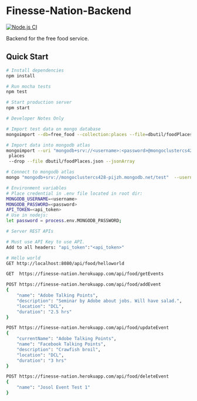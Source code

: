 # Finesse-Nation-Backend

[![Node.js CI](https://github.com/Periphery428/Finesse-Nation-Backend/workflows/Node.js%20CI/badge.svg?branch=master)](https://github.com/Periphery428/Finesse-Nation-Backend/actions)

Backend for the free food service.

## Quick Start

```bash
# Install dependencies
npm install

# Run mocha tests
npm test

# Start production server
npm start
```

```bash
# Developer Notes Only

# Import test data on mongo database
mongoimport --db=free_food --collection:places --file=dbutil/foodPlaces.json --jsonArray

# Import data into mongodb atlas
mongoimport --uri "mongodb+srv://<username>:<password>@mongoclustercs428-pijzh.mongodb.net/free_food" --collection
 places
 --drop --file dbutil/foodPlaces.json --jsonArray

# Connect to mongodb atlas
mongo "mongodb+srv://mongoclustercs428-pijzh.mongodb.net/test"  --username <username> --password <password>

# Environment variables
# Place credential in .env file located in root dir:
MONGODB_USERNAME=<username>
MONGODB_PASSWORD=<password>
API_TOKEN=<api_token>
# Use in nodejs:
let password = process.env.MONGODB_PASSWORD;
```

```bash
# Server REST APIs

# Must use API Key to use API.
Add to all headers: "api_token":"<api_token>"

# Hello world
GET http://localhost:8080/api/food/helloworld

GET  https://finesse-nation.herokuapp.com/api/food/getEvents

POST https://finesse-nation.herokuapp.com/api/food/addEvent
{
    "name": "Adobe Talking Points",
    "description": "Seminar by Adobe about jobs. Will have salad.",
    "location": "DCL",
    "duration": "2.5 hrs"
}

POST https://finesse-nation.herokuapp.com/api/food/updateEvent
{
    "currentName": "Adobe Talking Points",
    "name": "Facebook Talking Points",
    "description": "Crawfish broil",
    "location": "DCL",
    "duration": "3 hrs"
}

POST https://finesse-nation.herokuapp.com/api/food/deleteEvent
{
	"name": "Josol Event Test 1"
}
```

